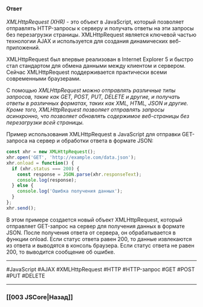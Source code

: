 #### Ответ

*XMLHttpRequest (XHR)* - это объект в JavaScript, который позволяет отправлять HTTP-запросы к серверу и получать ответы на эти запросы без перезагрузки страницы. XMLHttpRequest является ключевой частью технологии AJAX и используется для создания динамических веб-приложений.

XMLHttpRequest был впервые реализован в Internet Explorer 5 и быстро стал стандартом для обмена данными между клиентом и сервером. Сейчас XMLHttpRequest поддерживается практически всеми современными браузерами.

С помощью *XMLHttpRequest можно отправлять различные типы запросов, такие как GET, POST, PUT, DELETE и другие, и получать ответы в различных форматах, таких как XML, HTML, JSON и другие. Кроме того, XMLHttpRequest позволяет отправлять запросы асинхронно, что позволяет обновлять содержимое веб-страницы без перезагрузки всей страницы.*

Пример использования XMLHttpRequest в JavaScript для отправки GET-запроса на сервер и обработки ответа в формате JSON:

```javascript
const xhr = new XMLHttpRequest();
xhr.open('GET', 'http://example.com/data.json');
xhr.onload = function() {
  if (xhr.status === 200) {
    const response = JSON.parse(xhr.responseText);
    console.log(response);
  } else {
    console.log('Ошибка получения данных');
  }
};
xhr.send();
```

В этом примере создается новый объект XMLHttpRequest, который отправляет GET-запрос на сервер для получения данных в формате JSON. После получения ответа от сервера, он обрабатывается в функции onload. Если статус ответа равен 200, то данные извлекаются из ответа и выводятся в консоль браузера. Если статус ответа не равен 200, то выводится сообщение об ошибке.

___
 #JavaScript #AJAX #XMLHttpRequest #HTTP #HTTP-запрос #GET #POST #PUT #DELETE

___

### [[003 JSCore|Назад]]